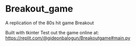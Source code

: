 # Breakout_game
A replication of the 80s hit game Breakout

Built with tkinter
Test out the game online at: https://replit.com/@gideonbalogun/Breakoutgame#main.py
